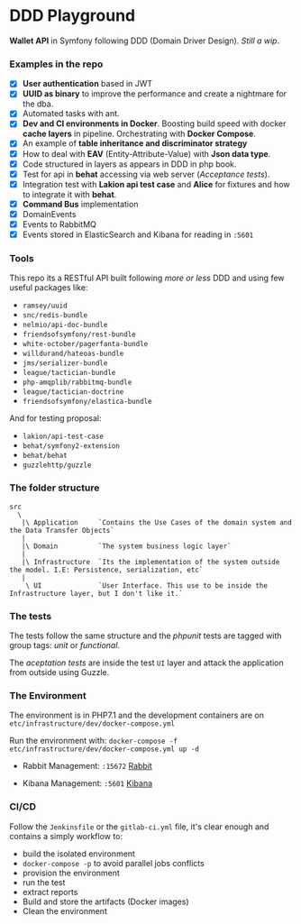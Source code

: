 DDD Playground
==============

**Wallet API** in Symfony following DDD (Domain Driver Design). *Still a wip*. 

### Examples in the repo

   - [x] **User authentication** based in JWT 
   - [x] **UUID as binary** to improve the performance and create a nightmare for the dba.
   - [x] Automated tasks with ant.
   - [x] **Dev and CI environments in Docker**. Boosting build speed with docker **cache layers** in pipeline. Orchestrating with **Docker Compose**.
   - [x] An example of **table inheritance and discriminator strategy** 
   - [x] How to deal with **EAV** (Entity-Attribute-Value) with **Json data type**.
   - [x] Code structured in layers as appears in DDD in php book.
   - [x] Test for api in **behat** accessing via web server (*Acceptance tests*). 
   - [x] Integration test with **Lakion api test case** and **Alice** for fixtures and how to integrate it with **behat**. 
   - [x] **Command Bus** implementation
   - [x] DomainEvents
   - [x] Events to RabbitMQ
   - [x] Events stored in ElasticSearch and Kibana for reading in `:5601`
   
### Tools

This repo its a RESTful API built following *more or less* DDD and using few useful packages like:

- `ramsey/uuid`
- `snc/redis-bundle`
- `nelmio/api-doc-bundle` 
- `friendsofsymfony/rest-bundle`
- `white-october/pagerfanta-bundle`
- `willdurand/hateoas-bundle`
- `jms/serializer-bundle`
- `league/tactician-bundle`
- `php-amqplib/rabbitmq-bundle`
- `league/tactician-doctrine`
- `friendsofsymfony/elastica-bundle`

And for testing proposal:

- `lakion/api-test-case`
- `behat/symfony2-extension`
- `behat/behat`
- `guzzlehttp/guzzle`

### The folder structure 

    src
      \
       |\ Application     `Contains the Use Cases of the domain system and the Data Transfer Objects`
       |
       |\ Domain          `The system business logic layer`
       |
       |\ Infrastructure  `Its the implementation of the system outside the model. I.E: Persistence, serialization, etc`
       |
        \ UI              `User Interface. This use to be inside the Infrastructure layer, but I don't like it.`

### The tests

The tests follow the same structure and the *phpunit* tests are tagged with group tags: *unit* or *functional*.

The *aceptation tests* are inside the test `UI` layer and attack the application from outside using Guzzle.

### The Environment

The environment is in PHP7.1 and the development containers are on `etc/infrastructure/dev/docker-compose.yml`

Run the environment with: `docker-compose -f etc/infrastructure/dev/docker-compose.yml up -d`

- Rabbit Management: `:15672`
[Rabbit](https://imgur.com/a/Q9zeQ)

- Kibana Management: `:5601`
[Kibana](https://imgur.com/a/wq9VG)

### CI/CD

Follow the `Jenkinsfile` or the `gitlab-ci.yml` file, it's clear enough and contains a simply workflow to:

- build the isolated environment
- `docker-compose -p` to avoid parallel jobs conflicts
- provision the environment
- run the test
- extract reports
- Build and store the artifacts (Docker images)
- Clean the environment
